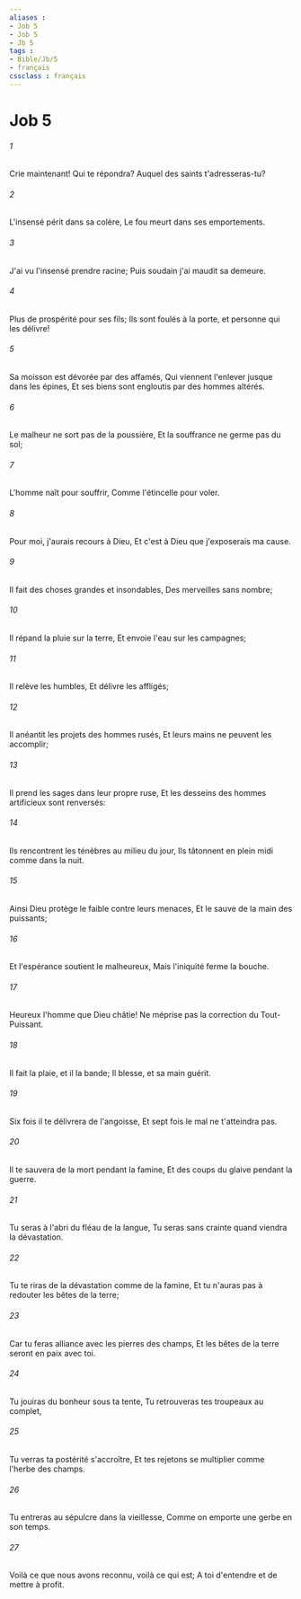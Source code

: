```yaml
---
aliases : 
- Job 5
- Job 5
- Jb 5
tags : 
- Bible/Jb/5
- français
cssclass : français
---
```


# Job 5

###### 1
Crie maintenant! Qui te répondra? Auquel des saints t'adresseras-tu?
###### 2
L'insensé périt dans sa colère, Le fou meurt dans ses emportements.
###### 3
J'ai vu l'insensé prendre racine; Puis soudain j'ai maudit sa demeure.
###### 4
Plus de prospérité pour ses fils; Ils sont foulés à la porte, et personne qui les délivre!
###### 5
Sa moisson est dévorée par des affamés, Qui viennent l'enlever jusque dans les épines, Et ses biens sont engloutis par des hommes altérés.
###### 6
Le malheur ne sort pas de la poussière, Et la souffrance ne germe pas du sol;
###### 7
L'homme naît pour souffrir, Comme l'étincelle pour voler.
###### 8
Pour moi, j'aurais recours à Dieu, Et c'est à Dieu que j'exposerais ma cause.
###### 9
Il fait des choses grandes et insondables, Des merveilles sans nombre;
###### 10
Il répand la pluie sur la terre, Et envoie l'eau sur les campagnes;
###### 11
Il relève les humbles, Et délivre les affligés;
###### 12
Il anéantit les projets des hommes rusés, Et leurs mains ne peuvent les accomplir;
###### 13
Il prend les sages dans leur propre ruse, Et les desseins des hommes artificieux sont renversés:
###### 14
Ils rencontrent les ténèbres au milieu du jour, Ils tâtonnent en plein midi comme dans la nuit.
###### 15
Ainsi Dieu protège le faible contre leurs menaces, Et le sauve de la main des puissants;
###### 16
Et l'espérance soutient le malheureux, Mais l'iniquité ferme la bouche.
###### 17
Heureux l'homme que Dieu châtie! Ne méprise pas la correction du Tout-Puissant.
###### 18
Il fait la plaie, et il la bande; Il blesse, et sa main guérit.
###### 19
Six fois il te délivrera de l'angoisse, Et sept fois le mal ne t'atteindra pas.
###### 20
Il te sauvera de la mort pendant la famine, Et des coups du glaive pendant la guerre.
###### 21
Tu seras à l'abri du fléau de la langue, Tu seras sans crainte quand viendra la dévastation.
###### 22
Tu te riras de la dévastation comme de la famine, Et tu n'auras pas à redouter les bêtes de la terre;
###### 23
Car tu feras alliance avec les pierres des champs, Et les bêtes de la terre seront en paix avec toi.
###### 24
Tu jouiras du bonheur sous ta tente, Tu retrouveras tes troupeaux au complet,
###### 25
Tu verras ta postérité s'accroître, Et tes rejetons se multiplier comme l'herbe des champs.
###### 26
Tu entreras au sépulcre dans la vieillesse, Comme on emporte une gerbe en son temps.
###### 27
Voilà ce que nous avons reconnu, voilà ce qui est; A toi d'entendre et de mettre à profit.
